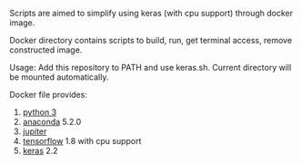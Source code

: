 Scripts are aimed to simplify using keras (with cpu support) through docker image.

Docker directory contains scripts to build, run, get terminal access, remove constructed image.

Usage:
Add this repository to PATH and use keras.sh.
Current directory will be mounted automatically.

Docker file provides:
1. [python 3](https://www.python.org/download/releases/3.0/)
2. [anaconda](https://anaconda.org/anaconda/python) 5.2.0
3. [jupiter](http://jupyter.org/)
4. [tensorflow](https://www.tensorflow.org) 1.8 with cpu support
5. [keras](https://github.com/keras-team/keras) 2.2
